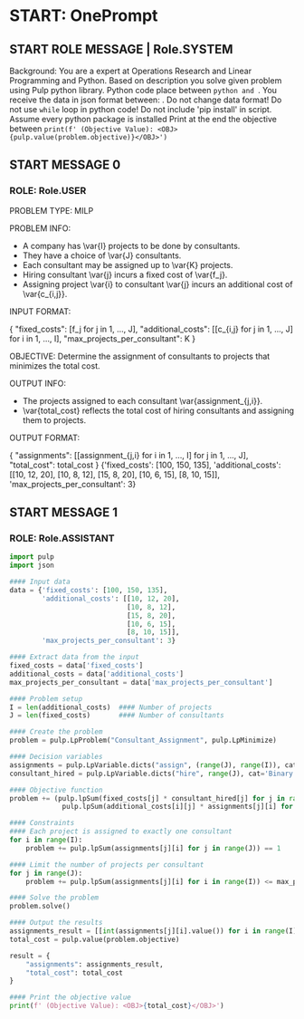 # START: OnePrompt 
## START ROLE MESSAGE | Role.SYSTEM 
Background: You are a expert at Operations Research and Linear Programming and Python. Based on description you solve given problem using Pulp python library. Python code place between ```python and ```. You receive the data in json format between: <DATA></DATA>. Do not change data format! Do not use `while` loop in python code! Do not include 'pip install' in script. Assume every python package is installed Print at the end the objective between <OBJ></OBJ> `print(f' (Objective Value): <OBJ>{pulp.value(problem.objective)}</OBJ>')`  
## START MESSAGE 0 
### ROLE: Role.USER
<DESCRIPTION>
PROBLEM TYPE: MILP

PROBLEM INFO:

- A company has \var{I} projects to be done by consultants.
- They have a choice of \var{J} consultants.
- Each consultant may be assigned up to \var{K} projects. 
- Hiring consultant \var{j} incurs a fixed cost of \var{f_j}.
- Assigning project \var{i} to consultant \var{j} incurs an additional cost of \var{c_{i,j}}.

INPUT FORMAT: 

{
    "fixed_costs": [f_j for j in 1, ..., J],
    "additional_costs": [[c_{i,j} for j in 1, ..., J] for i in 1, ..., I],
    "max_projects_per_consultant": K
}

OBJECTIVE: Determine the assignment of consultants to projects that minimizes the total cost.

OUTPUT INFO:

- The projects assigned to each consultant \var{assignment_{j,i}}.
- \var{total_cost} reflects the total cost of hiring consultants and assigning them to projects.

OUTPUT FORMAT:

{
    "assignments": [[assignment_{j,i} for i in 1, ..., I] for j in 1, ..., J],
    "total_cost": total_cost
}
</DESCRIPTION>
<DATA>
{'fixed_costs': [100, 150, 135], 'additional_costs': [[10, 12, 20], [10, 8, 12], [15, 8, 20], [10, 6, 15], [8, 10, 15]], 'max_projects_per_consultant': 3}</DATA>


## START MESSAGE 1 
### ROLE: Role.ASSISTANT
```python
import pulp
import json

#### Input data
data = {'fixed_costs': [100, 150, 135], 
        'additional_costs': [[10, 12, 20], 
                             [10, 8, 12], 
                             [15, 8, 20], 
                             [10, 6, 15], 
                             [8, 10, 15]], 
        'max_projects_per_consultant': 3}

#### Extract data from the input
fixed_costs = data['fixed_costs']
additional_costs = data['additional_costs']
max_projects_per_consultant = data['max_projects_per_consultant']

#### Problem setup
I = len(additional_costs)  #### Number of projects
J = len(fixed_costs)       #### Number of consultants

#### Create the problem
problem = pulp.LpProblem("Consultant_Assignment", pulp.LpMinimize)

#### Decision variables
assignments = pulp.LpVariable.dicts("assign", (range(J), range(I)), cat='Binary')
consultant_hired = pulp.LpVariable.dicts("hire", range(J), cat='Binary')

#### Objective function
problem += (pulp.lpSum(fixed_costs[j] * consultant_hired[j] for j in range(J)) + 
             pulp.lpSum(additional_costs[i][j] * assignments[j][i] for i in range(I) for j in range(J)))

#### Constraints
#### Each project is assigned to exactly one consultant
for i in range(I):
    problem += pulp.lpSum(assignments[j][i] for j in range(J)) == 1

#### Limit the number of projects per consultant
for j in range(J):
    problem += pulp.lpSum(assignments[j][i] for i in range(I)) <= max_projects_per_consultant * consultant_hired[j]

#### Solve the problem
problem.solve()

#### Output the results
assignments_result = [[int(assignments[j][i].value()) for i in range(I)] for j in range(J)]
total_cost = pulp.value(problem.objective)

result = {
    "assignments": assignments_result,
    "total_cost": total_cost
}

#### Print the objective value
print(f' (Objective Value): <OBJ>{total_cost}</OBJ>')
```

